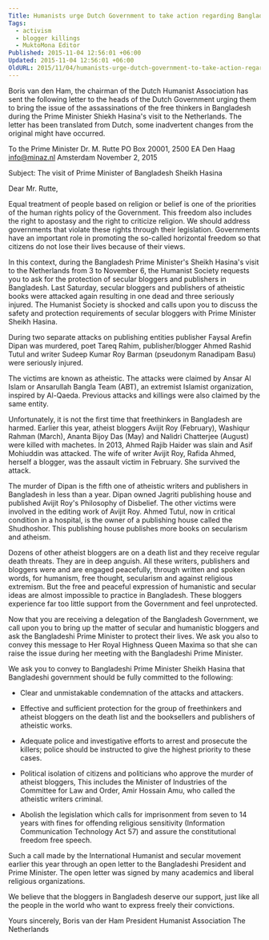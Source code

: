 ```yaml
---
Title: Humanists urge Dutch Government to take action regarding Bangladesh
Tags:
  - activism
  - blogger killings
  - MuktoMona Editor
Published: 2015-11-04 12:56:01 +06:00
Updated: 2015-11-04 12:56:01 +06:00
OldURL: 2015/11/04/humanists-urge-dutch-government-to-take-action-regarding-bangladesh/
---
```


Boris van den Ham, the chairman of the Dutch Humanist Association has sent the following letter to the heads of the Dutch Government urging them to bring the issue of the assassinations of the free thinkers in Bangladesh during the Prime Minister Shiekh Hasina's visit to the Netherlands. The letter has been translated from Dutch, some inadvertent changes from the original might have occurred.

To the Prime Minister
Dr. M. Rutte
PO Box 20001,
2500 EA Den Haag
info@minaz.nl
Amsterdam
November 2, 2015

Subject: The visit of Prime Minister of Bangladesh Sheikh Hasina

Dear Mr. Rutte,

Equal treatment of people based on religion or belief is one of the priorities of the human rights policy of the Government. This freedom also includes the right to apostasy and the right to criticize religion. We should address governments that violate these rights through their legislation. Governments have an important role in promoting the so-called horizontal freedom so that citizens do not lose their lives because of their views.

In this context, during the Bangladesh Prime Minister's Sheikh Hasina's visit to the Netherlands from 3 to November 6, the Humanist Society requests you to ask for the protection of secular bloggers and publishers in Bangladesh. Last Saturday, secular bloggers and publishers of atheistic books were attacked again resulting in one dead and three seriously injured. The Humanist Society is shocked and calls upon you to discuss the safety and protection requirements of secular bloggers with Prime Minister Sheikh Hasina.

During two separate attacks on publishing entities publisher Faysal Arefin Dipan was murdered, poet Tareq Rahim, publisher/blogger Ahmed Rashid Tutul and writer Sudeep Kumar Roy Barman (pseudonym Ranadipam Basu) were seriously injured.

The victims are known as atheistic. The attacks were claimed by Ansar Al Islam or Ansarullah Bangla Team (ABT), an extremist Islamist organization, inspired by Al-Qaeda. Previous attacks and killings were also claimed by the same entity.

Unfortunately, it is not the first time that freethinkers in Bangladesh are harmed. Earlier this year, atheist bloggers Avijit Roy (February), Washiqur Rahman (March), Ananta Bijoy
Das (May) and Nalidri Chatterjee (August) were killed with machetes. In 2013, Ahmed Rajib Haider was slain and Asif Mohiuddin was attacked. The wife of writer Avijit Roy, Rafida Ahmed, herself a blogger, was the assault victim in February. She survived the attack.

The murder of Dipan is the fifth one of atheistic writers and publishers in Bangladesh in less than a year. Dipan owned Jagriti publishing house and published Avijit Roy's Philosophy of Disbelief. The other victims were involved in the editing work of Avijit Roy. Ahmed Tutul, now in critical condition in a hospital, is the owner of a publishing house called the Shudhoshor. This publishing house publishes more books on secularism and atheism.

Dozens of other atheist bloggers are on a death list and they receive regular death threats. They are in deep anguish. All these writers, publishers and bloggers were and are engaged peacefully, through written and spoken words, for humanism, free thought, secularism and against religious extremism. But the free and peaceful expression of humanistic and secular ideas are almost impossible to practice in Bangladesh. These bloggers experience far too little support from the Government and feel unprotected.

Now that you are receiving a delegation of the Bangladesh Government, we call upon you to bring up the matter of secular and humanistic bloggers and ask the Bangladeshi Prime Minister to protect their lives. We ask you also to convey this message to Her Royal Highness Queen Maxima so that she can raise the issue during her meeting with the Bangladeshi Prime Minister.

We ask you to convey to Bangladeshi Prime Minister Sheikh Hasina that Bangladeshi government should be fully committed to the following:

- Clear and unmistakable condemnation of the attacks and attackers.

- Effective and sufficient protection for the group of freethinkers and atheist bloggers on the death list and the booksellers and publishers of atheistic works.

- Adequate police and investigative efforts to arrest and prosecute the killers; police should be instructed to give the highest priority to these cases.

- Political isolation of citizens and politicians who approve the murder of atheist bloggers, This includes the Minister of Industries of the Committee for Law and Order, Amir Hossain Amu, who called the atheistic writers criminal.

- Abolish the legislation which calls for imprisonment from seven to 14 years with fines for offending religious sensitivity (Information Communication Technology Act 57) and assure the constitutional freedom free speech. 

Such a call made by the International Humanist and secular movement earlier this year through an open letter to the Bangladeshi President and Prime Minister. The open letter was signed by many academics and liberal religious organizations.

We believe that the bloggers in Bangladesh deserve our support, just like all the people in the world who want to express freely their convictions.

Yours sincerely,
Boris van der Ham
President Humanist Association
The Netherlands

     
